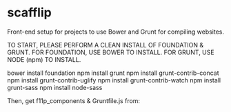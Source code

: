 scafflip
========

Front-end setup for projects to use Bower and Grunt for compiling websites.

TO START, PLEASE PERFORM A CLEAN INSTALL OF FOUNDATION & GRUNT. FOR FOUNDATION,
USE BOWER TO INSTALL. FOR GRUNT, USE NODE (npm) TO INSTALL.


bower install foundation
npm install grunt
npm install grunt-contrib-concat
npm install grunt-contrib-uglify
npm install grunt-contrib-watch
npm install grunt-sass
npm install node-sass

Then, get f11p_components & Gruntfile.js from:
